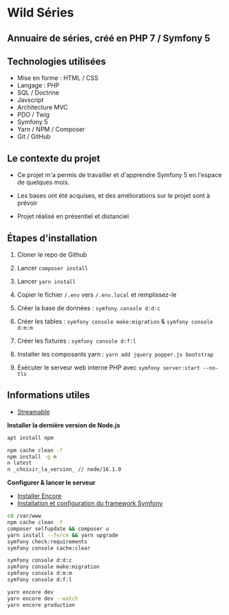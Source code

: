 # Wild Séries

## Annuaire de séries, créé en PHP 7 / Symfony 5

## Technologies utilisées

* Mise en forme : HTML / CSS
* Langage : PHP
* SQL / Doctrine
* Javscript
* Architecture MVC
* PDO / Twig
* Symfony 5
* Yarn / NPM / Composer
* Git / GitHub

## Le contexte du projet

* Ce projet m'a permis de travailler et d'apprendre Symfony 5 en l'espace de quelques mois.

* Les bases ont été acquises, et des améliorations sur le projet sont à prévoir

* Projet réalisé en présentiel et distanciel

## Étapes d'installation

1. Cloner le repo de Github

2. Lancer `composer install`

3. Lancer `yarn install`

4. Copier le fichier `/.env` vers `/.env.local` et remplissez-le

5. Créer la base de données :  `symfony console d:d:c`

6. Créer les tables : `symfony console make:migration` & `symfony console d:m:m`

7. Créer les fixtures : `symfony console d:f:l`

8. Installer les composants yarn : `yarn add jquery popper.js bootstrap`

9. Exécuter le serveur web interne PHP avec `symfony server:start --no-tls`

## Informations utiles

* [Streamable](https://streamable.com/)


**Installer la dernière version de Node.js**

```bash
apt install npm

npm cache clean -f
npm install -g n
n latest
n _choisir_la_version_ // node/16.1.0
```

**Configurer & lancer le serveur**

* [Installer Encore](https://symfony.com/doc/current/frontend/encore/installation.html)
* [Installation et configuration du framework Symfony](https://symfony.com/doc/current/setup.html)

```bash
cd /var/www
npm cache clean -f
composer selfupdate && composer u
yarn install --force && yarn upgrade
symfony check:requirements
symfony console cache:clear

symfony console d:d:c
symfony console make:migration
symfony console d:m:m
symfony console d:f:l

yarn encore dev
yarn encore dev --watch
yarn encore production
```